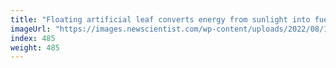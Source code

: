 ```yaml
---
title: "Floating artificial leaf converts energy from sunlight into fuel"
imageUrl: "https://images.newscientist.com/wp-content/uploads/2022/08/17150936/SEI_119854264.jpg?width=600"
index: 485
weight: 485
---
```

